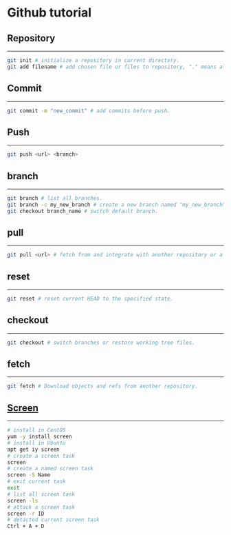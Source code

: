 # Github tutorial

## Repository
-----
```bash
git init # initialize a repository in current directory.
git add filename # add chosen file or files to repository, "." means all files and directories in current directory.
```

## Commit
-----
```bash
git commit -m "new_commit" # add commits before push.
```

## Push
-----
```bash
git push <url> <branch>
```

## branch
-----
```bash
git branch # list all branches.
git branch -c my_new_branch # create a new branch named "my_new_branch" .
git checkout branch_name # switch default branch.
```

## pull
-----
```bash
git pull <url> # fetch from and integrate with another repository or a local branch.
```

## reset
-----
```bash
git reset # reset current HEAD to the specified state.
```

## checkout
-----
```bash
git checkout # switch branches or restore working tree files.
```

## fetch 
-----
```bash
git fetch # Download objects and refs from another repository.
```

## [Screen](https://linuxize.com/post/how-to-use-linux-screen/)
-----
```bash
# install in CentOS
yum -y install screen
# install in Ubuntu
apt get iy screen
# create a screen task
screen
# create a named screen task
screen -S Name
# exit current task 
exit 
# list all screen task
screen -ls
# attack a screen task
screen -r ID
# detacted current screen task
Ctrl + A + D 
```
